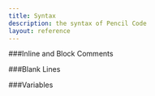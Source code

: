 ```yaml
---
title: Syntax
description: the syntax of Pencil Code
layout: reference
---
```


###Inline and Block Comments



###Blank Lines



###Variables



###
